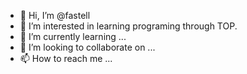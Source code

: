 - 👋 Hi, I’m @fastell
- 👀 I’m interested in learning programing through TOP.
- 🌱 I’m currently learning ...
- 💞️ I’m looking to collaborate on ...
- 📫 How to reach me ...

<!---
fastell/fastell is a ✨ special ✨ repository because its `README.md` (this file) appears on your GitHub profile.
You can click the Preview link to take a look at your changes.
--->
